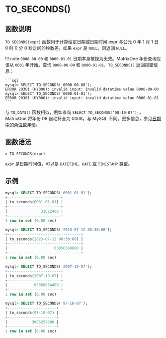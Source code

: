 # **TO_SECONDS()**

## **函数说明**

`TO_SECONDS(expr)` 函数用于计算给定日期或日期时间 expr 与公元 0 年 1 月 1 日 0 时 0 分 0 秒之间的秒数差。如果 `expr` 是 `NULL`，则返回 `NULL`。

!!! note
    `0000-00-00` 和 `0000-01-01` 日期本身被视为无效。MatrixOne 年份查询应该从 `0001` 年开始。查询 `0000-00-00` 和 `0000-01-01`，`TO_SECONDS()` 返回报错信息：

    ```sql
    mysql> SELECT TO_SECONDS('0000-00-00');
    ERROR 20301 (HY000): invalid input: invalid datatime value 0000-00-00
    mysql> SELECT TO_SECONDS('0000-01-01');
    ERROR 20301 (HY000): invalid input: invalid datatime value 0000-01-01
    ```

与 `TO_DAYS()` 函数相似，例如查询 `SELECT TO_SECONDS('08-10-07');`，MatrixOne 将年份 08 自动补全为 0008，与 MySQL 不同。更多信息，参见[日期中的两位数年份](../../Data-Types/date-time-data-types/year-type.md)。

## **函数语法**

```
> TO_SECONDS(expr)
```

`expr` 是日期时间值，可以是 `DATETIME`、`DATE` 或 `TIMESTAMP` 类型。

## **示例**

```sql
mysql> SELECT TO_SECONDS('0001-01-01');
+------------------------+
| to_seconds(0001-01-01) |
+------------------------+
|               31622400 |
+------------------------+
1 row in set (0.00 sec)

mysql> SELECT TO_SECONDS('2023-07-12 08:30:00');
+---------------------------------+
| to_seconds(2023-07-12 08:30:00) |
+---------------------------------+
|                     63856369800 |
+---------------------------------+
1 row in set (0.00 sec)

mysql> SELECT TO_SECONDS('2007-10-07');
+------------------------+
| to_seconds(2007-10-07) |
+------------------------+
|            63358934400 |
+------------------------+
1 row in set (0.00 sec)

mysql> SELECT TO_SECONDS('97-10-07');
+----------------------+
| to_seconds(97-10-07) |
+----------------------+
|           3085257600 |
+----------------------+
1 row in set (0.00 sec)
```
